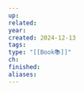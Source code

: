 ```yaml
---
up: 
related: 
year: 
created: 2024-12-13
tags: 
type: "[[Book📚]]"
ch: 
finished: 
aliases:
---
```

